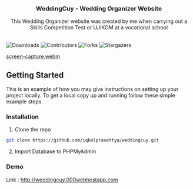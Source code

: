 <br/>
<p align="center">
  <h3 align="center">WeddingCuy - Wedding Organizer Website</h3>

  <p align="center">
    This Wedding Organizer website was created by me when carrying out a Skills Competition Test or UJIKOM at a vocational school
    <br/>
    <br/>
  </p>
</p>

![Downloads](https://img.shields.io/github/downloads/iqbalprasettya/weddingcuy/total) ![Contributors](https://img.shields.io/github/contributors/iqbalprasettya/weddingcuy?color=dark-green) ![Forks](https://img.shields.io/github/forks/iqbalprasettya/weddingcuy?style=social) ![Stargazers](https://img.shields.io/github/stars/iqbalprasettya/weddingcuy?style=social) 


[screen-capture.webm](https://github.com/iqbalprasettya/weddingcuy/assets/97178562/6ce26685-8a4b-4e06-a64f-2e2cf6eed0f3)




## Getting Started

This is an example of how you may give instructions on setting up your project locally.
To get a local copy up and running follow these simple example steps.


### Installation


1. Clone the repo

```sh
git clone https://github.com/iqbalprasettya/weddingcuy.git
```

2. Import Database to PHPMyAdmin


### Demo 
Link : http://weddingcuy.000webhostapp.com




